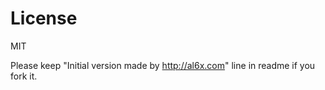 # License

MIT

Please keep "Initial version made by http://al6x.com" line in readme if you fork it.